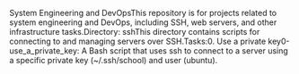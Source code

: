 System Engineering and DevOpsThis repository is for projects related to system engineering and DevOps, including SSH, web servers, and other infrastructure tasks.Directory: sshThis directory contains scripts for connecting to and managing servers over SSH.Tasks:0. Use a private key0-use_a_private_key: A Bash script that uses ssh to connect to a server using a specific private key (~/.ssh/school) and user (ubuntu).

